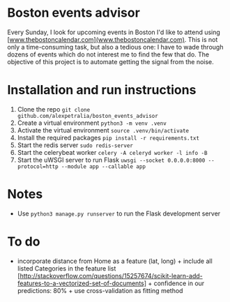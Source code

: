 # Boston events advisor

Every Sunday, I look for upcoming events in Boston I'd like to attend using [www.thebostoncalendar.com](www.thebostoncalendar.com). This is not only a time-consuming task, but also a tedious one: I have to wade through dozens of events which do not interest me to find the few that do. The objective of this project is to automate getting the signal from the noise.

# Installation and run instructions

1. Clone the repo
`git clone github.com/alexpetralia/boston_events_advisor`
2. Create a virtual environment
`python3 -m venv .venv`
3. Activate the virtual environment
`source .venv/bin/activate`
4. Install the required packages
`pip install -r requirements.txt`
5. Start the redis server
`sudo redis-server`
6. Start the celerybeat worker
`celery -A celeryd worker -l info -B`
7. Start the uWSGI server to run Flask
`uwsgi --socket 0.0.0.0:8000 --protocol=http --module app --callable app`

# Notes
* Use `python3 manage.py runserver` to run the Flask development server

# To do

* incorporate distance from Home as a feature (lat, long) + include all listed Categories in the feature list [http://stackoverflow.com/questions/15257674/scikit-learn-add-features-to-a-vectorized-set-of-documents] + confidence in our predictions: 80% + use cross-validation as fitting method